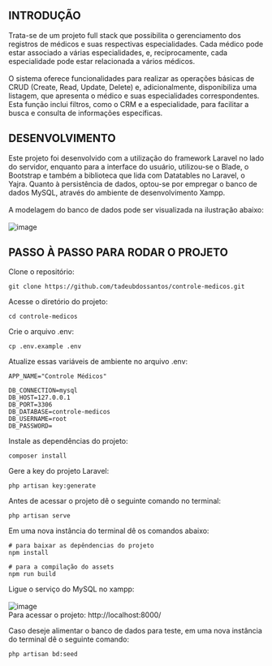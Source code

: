 ## INTRODUÇÃO
Trata-se de um projeto full stack que possibilita o gerenciamento dos registros de médicos e suas respectivas especialidades. Cada médico pode estar associado a várias especialidades, e, reciprocamente, cada especialidade pode estar relacionada a vários médicos. 
<br/><br/>
O sistema oferece funcionalidades para realizar as operações básicas de CRUD (Create, Read, Update, Delete) e, adicionalmente, disponibiliza uma listagem, que apresenta o médico e suas especialidades correspondentes. Esta função inclui filtros, como o CRM e a especialidade, para facilitar a busca e consulta de informações específicas.

## DESENVOLVIMENTO
Este projeto foi desenvolvido com a utilização do framework Laravel no lado do servidor, enquanto para a interface do usuário, utilizou-se o Blade, o Bootstrap e também a biblioteca que lida com Datatables no Laravel, o Yajra. Quanto à persistência de dados, optou-se por empregar o banco de dados MySQL, através do ambiente de desenvolvimento Xampp.
<br/><br/>
A modelagem do banco de dados pode ser visualizada na ilustração abaixo: <br/><br/>
![image](https://github.com/tadeubdossantos/controle-medicos/assets/86169857/382a08e2-f127-4ea3-84c8-98d7f2c2e06b)

## PASSO À PASSO PARA RODAR O PROJETO

Clone o repositório:
```
git clone https://github.com/tadeubdossantos/controle-medicos.git
```
Acesse o diretório do projeto:
```
cd controle-medicos
```
Crie o arquivo .env:
```
cp .env.example .env
```
Atualize essas variáveis de ambiente no arquivo .env:
```
APP_NAME="Controle Médicos"

DB_CONNECTION=mysql
DB_HOST=127.0.0.1
DB_PORT=3306
DB_DATABASE=controle-medicos
DB_USERNAME=root
DB_PASSWORD=
```
Instale as dependências do projeto:
```
composer install
```
Gere a key do projeto Laravel:
```
php artisan key:generate
```
Antes de acessar o projeto dê o seguinte comando no terminal:
```
php artisan serve
```
Em uma nova instância do terminal dê os comandos abaixo:
```
# para baixar as depêndencias do projeto
npm install 

# para a compilação do assets
npm run build
```
Ligue o serviço do MySQL no xampp: <br/><br/>
![image](https://github.com/tadeubdossantos/controle-medicos/assets/86169857/fc752c74-ae72-473c-acca-852f8df5e53d)
<br/>
Para acessar o projeto: http://localhost:8000/

Caso deseje alimentar o banco de dados para teste, em uma nova instância do terminal dê o seguinte comando:
```
php artisan bd:seed
```



